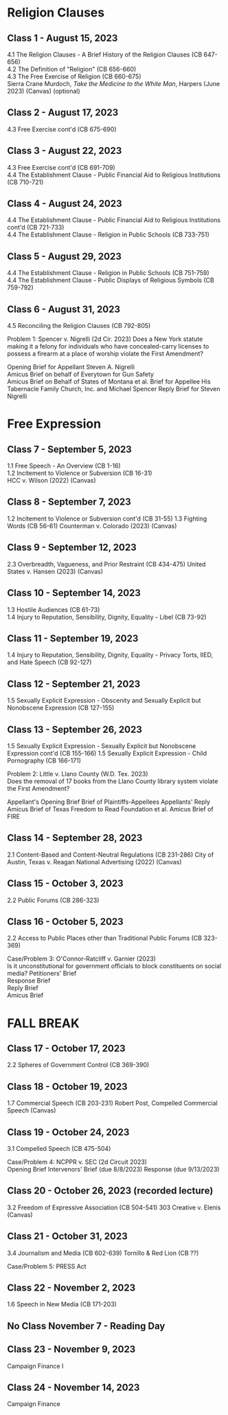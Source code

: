# Religion Clauses

## Class 1 - August 15, 2023  
4.1 The Religion Clauses - A Brief History of the Religion Clauses (CB 647-656)  
4.2 The Definition of "Religion" (CB 656-660)  
4.3 The Free Exercise of Religion (CB 660-675)  
Sierra Crane Murdoch, _Take the Medicine to the White Man_, Harpers (June 2023) (Canvas) (optional)  

## Class 2 - August 17, 2023
4.3 Free Exercise cont'd (CB 675-690)  

## Class 3 - August 22, 2023
4.3 Free Exercise cont'd (CB 691-709)  
4.4 The Establishment Clause - Public Financial Aid to Religious Institutions (CB 710-721)  

## Class 4 - August 24, 2023
4.4 The Establishment Clause - Public Financial Aid to Religious Institutions cont'd (CB 721-733)  
4.4 The Establishment Clause - Religion in Public Schools (CB 733-751)  

## Class 5 - August 29, 2023
4.4 The Establishment Clause - Religion in Public Schools (CB 751-759)  
4.4 The Establishment Clause - Public Displays of Religious Symbols (CB 759-792)  

## Class 6 - August 31, 2023
4.5 Reconciling the Religion Clauses (CB 792-805)  

Problem 1: Spencer v. Nigrelli (2d Cir. 2023)
Does a New York statute making it a felony for individuals who have concealed-carry licenses to possess a firearm at a place of worship violate the First Amendment?

Opening Brief for Appellant Steven A. Nigrelli  
Amicus Brief on behalf of Everytown for Gun Safety  
Amicus Brief on Behalf of States of Montana et al.
Brief for Appellee His Tabernacle Family Church, Inc. and Michael Spencer
Reply Brief for Steven Nigrelli

# Free Expression

## Class 7 - September 5, 2023
1.1 Free Speech - An Overview (CB 1-16)  
1.2 Incitement to Violence or Subversion (CB 16-31)  
HCC v. Wilson (2022) (Canvas)

## Class 8 - September 7, 2023
1.2 Incitement to Violence or Subversion cont'd (CB 31-55)
1.3 Fighting Words (CB 56-61)
Counterman v. Colorado (2023) (Canvas)

## Class 9 - September 12, 2023
2.3 Overbreadth, Vagueness, and Prior Restraint (CB 434-475)
United States v. Hansen (2023) (Canvas)  

## Class 10 - September 14, 2023
1.3 Hostile Audiences (CB 61-73)  
1.4 Injury to Reputation, Sensibility, Dignity, Equality - Libel (CB 73-92)  

## Class 11 - September 19, 2023
1.4 Injury to Reputation, Sensibility, Dignity, Equality - Privacy Torts, IIED, and Hate Speech (CB 92-127)  

## Class 12 - September 21, 2023
1.5 Sexually Explicit Expression - Obscenity and Sexually Explicit but Nonobscene Expression (CB 127-155)  

## Class 13 - September 26, 2023
1.5 Sexually Explicit Expression - Sexually Explicit but Nonobscene Expression cont'd (CB 155-166)
1.5 Sexually Explicit Expression - Child Pornography (CB 166-171)  

Problem 2: Little v. Llano County (W.D. Tex. 2023)  
Does the removal of 17 books from the Llano County library system violate the First Amendment?

Appellant's Opening Brief
Brief of Plaintiffs-Appellees
Appellants' Reply
Amicus Brief of Texas Freedom to Read Foundation et al.
Amicus Brief of FIRE

## Class 14 - September 28, 2023
2.1 Content-Based and Content-Neutral Regulations (CB 231-286)
City of Austin, Texas v. Reagan National Advertising (2022) (Canvas)  

## Class 15 - October 3, 2023
2.2 Public Forums (CB 286-323)


## Class 16 - October 5, 2023
2.2 Access to Public Places other than Traditional Public Forums (CB 323-369)  

Case/Problem 3: O'Connor-Ratcliff v. Garnier (2023)  
Is it unconstitutional for government officials to block constituents on social media?
Petitioners' Brief  
Response Brief  
Reply Brief  
Amicus Brief  

# FALL BREAK

## Class 17 - October 17, 2023
2.2 Spheres of Government Control (CB 369-390)  

## Class 18 - October 19, 2023
1.7 Commercial Speech (CB 203-231)
Robert Post, Compelled Commercial Speech (Canvas)  

## Class 19 - October 24, 2023
3.1 Compelled Speech (CB 475-504)

Case/Problem 4: NCPPR v. SEC (2d Circuit 2023)  
Opening Brief
Intervenors' Brief (due 8/8/2023)
Response (due 9/13/2023)

## Class 20 - October 26, 2023 (recorded lecture)
3.2 Freedom of Expressive Association (CB 504-541)
303 Creative v. Elenis (Canvas)

## Class 21 - October 31, 2023
3.4 Journalism and Media (CB 602-639)
Tornillo & Red Lion (CB ??)

Case/Problem 5: PRESS Act

## Class 22 - November 2, 2023
1.6 Speech in New Media (CB 171-203)

## No Class November 7 - Reading Day

## Class 23 - November 9, 2023
Campaign Finance I

## Class 24 - November 14, 2023
Campaign Finance
